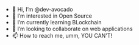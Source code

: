 - 👋 Hi, I’m @dev-avocado
- 👀 I’m interested in Open Source
- 🌱 I’m currently learning BLockchain
- 💞️ I’m looking to collaborate on web applications
- 📫 How to reach me, umm, YOU CAN'T!
